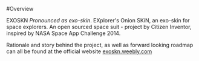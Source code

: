 #Overview

EXOSKN _Pronounced as exo-skin_. EXplorer's Onion SKiN, an exo-skin for space explorers. 
An open sourced space suit - project by Citizen Inventor, inspired by NASA Space App Challenge 2014.

Rationale and story behind the project, as well as forward looking roadmap can all be found at the official website [exoskn.weebly.com]()

